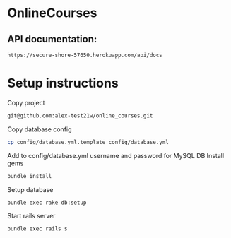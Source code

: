 # OnlineCourses

## API documentation:
```
https://secure-shore-57650.herokuapp.com/api/docs
```

# Setup instructions
Copy project
```bash
git@github.com:alex-test21w/online_courses.git
```
Copy database config
```bash
cp config/database.yml.template config/database.yml
```
Add to config/database.yml username and password for MySQL DB
Install gems
```bash
bundle install
```
Setup database
```bash
bundle exec rake db:setup
```
Start rails server
```bash
bundle exec rails s
```
